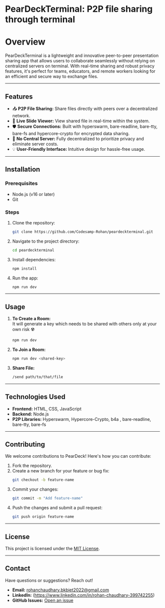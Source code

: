# **PearDeckTerminal: P2P file sharing through terminal**

# **Overview**
PearDeckTerminal is a lightweight and innovative peer-to-peer presentation sharing app that allows users to collaborate seamlessly without relying on centralized servers on terminal. With real-time sharing and robust privacy features, it's perfect for teams, educators, and remote workers looking for an efficient and secure way to exchange files.


---

## **Features**
- 📤 **P2P File Sharing:** Share files directly with peers over a decentralized network.  
- 📄 **Live Slide Viewer:** View shared file in real-time within the system.  
- 🛡️ **Secure Connections:** Built with hyperswarm, bare-readline, bare-tty, bare-fs and hypercore-crypto for encrypted data sharing.  
- 🚀 **No Central Server:** Fully decentralized to prioritize privacy and eliminate server costs.  
- 💡 **User-Friendly Interface:** Intuitive design for hassle-free usage. 

---

## **Installation**  

### **Prerequisites**  
- Node.js (v16 or later)  
- Git  

### **Steps**  
1. Clone the repository:  
   ```bash
   git clone https://github.com/Codesamp-Rohan/peardeckterminal.git
   ```
2. Navigate to the project directory:  
   ```bash
   cd peardeckterminal
   ```
3. Install dependencies:  
   ```bash
   npm install
   ```
4. Run the app:  
   ```bash
   npm run dev
   ```

---

## **Usage**  
1. **To Create a Room:**  
   It will generate a key which needs to be shared with others only at your own risk ☢️
   ```bash
   npm run dev
   ```  

2. **To Join a Room:**  
   ```bash
   npm run dev <shared-key>
   ```    

3. **Share File:**  
   ```bash
   /send path/to/that/file
   ```    

---

## **Technologies Used**  
- **Frontend:** HTML, CSS, JavaScript  
- **Backend:** Node.js  
- **P2P Libraries:** Hyperswarm, Hypercore-Crypto, b4a , bare-readline, bare-tty, bare-fs

---

## **Contributing**  
We welcome contributions to PearDeck! Here's how you can contribute:  
1. Fork the repository.  
2. Create a new branch for your feature or bug fix:  
   ```bash
   git checkout -b feature-name
   ```
3. Commit your changes:  
   ```bash
   git commit -m "Add feature-name"
   ```
4. Push the changes and submit a pull request:  
   ```bash
   git push origin feature-name
   ```

---

## **License**  
This project is licensed under the [MIT License](./LICENSE).

---

## **Contact**  
Have questions or suggestions? Reach out!  
- **Email:** rohanchaudhary.bkbiet2022@gmail.com  
- **LinkedIn:** (https://www.linkedin.com/in/rohan-chaudhary-399742255)
- **GitHub Issues:** [Open an issue](https://github.com/Codesamp-Rohan/peardeckterminal/issues)  